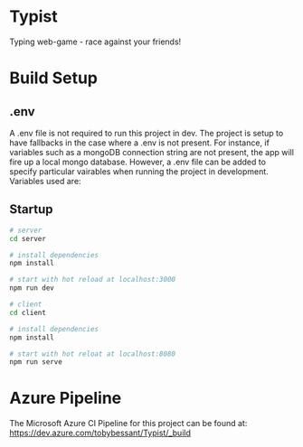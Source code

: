 # Typist
Typing web-game - race against your friends!

# Build Setup
## .env
A .env file is not required to run this project in dev. The project is setup to have fallbacks in the case where a .env is not present. For instance, if variables such as a mongoDB connection string are not present, the app will fire up a local mongo database. However, a .env file can be added to specify particular vairables when running the project in development. Variables used are:

## Startup
``` bash
# server
cd server

# install dependencies
npm install

# start with hot reload at localhost:3000
npm run dev

# client
cd client

# install dependencies
npm install

# start with hot reloat at localhost:8080
npm run serve
```

# Azure Pipeline
The Microsoft Azure CI Pipeline for this project can be found at: https://dev.azure.com/tobybessant/Typist/_build